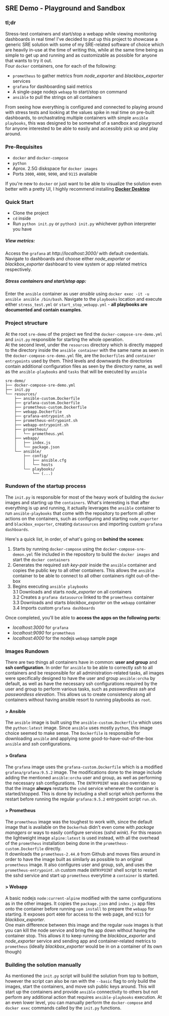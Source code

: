 ## SRE Demo - Playground and Sandbox
### tl;dr
Stress-test containers and start/stop a webapp while viewing monitoring dashboards in real time! 
I've decided to put up this project to showcase a generic SRE solution with some of my SRE-related software of choice which are heavily in-use at the time of writing this, while at the same time being as simple to get up and running and as customizable as possible for anyone that wants to try it out.  
Four `docker` containers, one for each of the following: 
* `prometheus` to gather metrics from *node_exporter* and *blackbox_exporter* services
* `grafana` for dashboarding said metrics
* A single-page nodejs `webapp` to start/stop on command
* `ansible` to pull the strings on all containers

From seeing how everything is configured and connected to playing around with stress tests and looking at the values spike in real time on pre-built dashboards, to orchastrating multiple containers with simple `ansible playbooks`, this was designed to be somewhat of a sandbox and playground for anyone interested to be able to easily and accessibly pick up and play around.

### Pre-Requisites
* `docker` and `docker-compose` 
* `python`
* Aprox. 2.5G diskspace for `docker images`
* Ports `3000`, `4000`, `9090`, and `9115` available  

If you're new to `docker` or just want to be able to visualize the solution even better with a pretty UI, I highly recommend installing **[Docker Desktop](https://www.docker.com/products/docker-desktop/)**

### Quick Start
* Clone the project
* `cd` inside
* Run `python init.py` or `python3 init.py` whichever python interpreter you have 

##### **View metrics:**
Access the `grafana` at *http://localhost:3000/* with default credentials. Navigate to dashboards and choose either *node_exporter* or *blackbox_exporter* dashboard to view system or app related metrics respectively.   

##### **Stress containers and start/stop app**:
Enter the `ansible` container as user *ansible* using `docker exec -it -u ansible ansible /bin/bash`. Navigate to the `playbooks` location and execute either `stress_test.yml` or `start_stop_webapp.yml` - **all playbooks are documented and contain examples**.

### Project structure
At the root `sre-demo` of the project we find the `docker-compose-sre-demo.yml` and `init.py` responsible for starting the whole operation.  
At the second level, under the `resources` directory which is directly mapped to the directory inside the `ansible container` with the same name as seen in the `docker-compose-sre-demo.yml` file, are the `Dockerfiles` and `container entrypoints` used by them. 
Third levels and downwards the directories contain additional configuration files as seen by the directory name, as well as the `ansible-playbooks` and `tasks` that will be executed by `ansible`
```
sre-demo/
├── docker-compose-sre-demo.yml
├── init.py
└── resources/
    ├── ansible-custom.Dockerfile
    ├── grafana-custom.Dockerfile
    ├── prometheus-custom.Dockerfile
    ├── webapp.Dockerfile
    ├── grafana-entrypoint.sh
    ├── prometheus-entrypoint.sh
    ├── webapp-entrypoint.sh
    ├── prometheus/
    │   └── prometheus.yml
    ├── webapp/
    │   ├── index.js
    │   └── package.json
    └── ansible/
        ├── config/
        │   ├── ansible.cfg
        │   └── hosts
        └── playbooks/
            └── (...)
```
### Rundown of the startup process
The `init.py` is responsible for most of the heavy work of building the `docker` images and starting up the `containers`. What's interesting is that after everything is up and running, it actually leverages the `ansible` container to run `ansible-playbooks` that come with the repository to perform all other actions on the containers, such as configuring and starting `node_exporter` and `blackbox_exporter`, creating `datasources` and importing custom `grafana dashboards`.  

Here's a quick list, in order, of what's going on **behind the scenes**:
1. Starts by running `docker-compose` using the `docker-compose-sre-demon.yml` file included in the repository to build the `docker images` and start the `docker containers`
2. Generates the required *ssh key-pair* inside the `ansible` container and copies the public key to all other containers. This allows the `ansible` container to be able to connect to all other containers right out-of-the-box
3. Begins executing `ansible playbooks`  
3.1 Downloads and starts *node_exporter* on all containers  
3.2 Creates a `grafana datasource` linked to the `prometheus` container  
3.3 Downloads and starts *blackbox_exporter* on the `webapp` container  
3.4 Imports custom `grafana dashboards`  

Once completed, you'll be able to **access the apps on the following ports**:
* *localhost:3000* for `grafana`
* *localhost:9090* for `prometheus`
* *localhost:4000* for the nodejs `webapp` sample page

### Images Rundown
There are two things all containers have in common: **user and group** and **ssh configuration**.
In order for `ansible` to be able to correctly *ssh* to all containers and be responsible for all administration-related tasks, all images were specifically designed to have the user and group `ansible:orcha` by default, as well as have the necessary ssh configurations required by the user and group to perform various tasks, such as *passwordless ssh* and *passwordless elevation*. This allows us to create consistency along all containers without having ansible resort to running playbooks as `root`.
#### > Ansible
The `ansible` image is built using the `ansible-custom.Dockerfile` which uses the `python:latest` image. Since `ansible` uses mostly `python`, this image choice seemed to make sense. The `Dockerfile` is responsible for downloading `ansible` and applying some good-to-have-out-of-the-box `ansible` and *ssh* configurations.
#### > Grafana
The `grafana` image uses the `grafana-custom.Dockerfile` which is a modified `grafana/grafana:9.5.2` image. The modifications done to the image include adding the mentioned `ansible:orcha` user and group, as well as performing the necessary ssh configurations. The `ENTRYPOINT` was also overriden so that the image **always** restarts the `sshd` service whenever the container is started/stopped. This is done by including a shell script which performs the restart before running the regular `grafana:9.5.2` entrypoint script `run.sh`.
#### > Prometheus
The `prometheus` image was the toughest to work with, since the default image that is available on the `Dockerhub` didn't even come with *package managers* or ways to easily configure services (sshd *wink*). For this reason the lightweight image `alpine:latest` is used instead, with all the overhead of the `prometheus` installation being done in the `prometheus-custom.Dockerfile` directly.  
It downloads the `prometheus-2.44.0` from Github and moves files around in order to have the image built as similarly as possible to an original `prometheus` image. It also configures user and group, ssh, and uses the `prometheus-entrypoint.sh` custom made `ENTRYPOINT` shell script to restart the sshd service and start up `prometheus` everytime a `container` is started.
#### > Webapp
A basic nodejs `node:current-alpine` modified with the same configurations as in the other images. It  copies the `package.json` and `index.js` app files onto the container before running `npm install` to prepare the `webapp` for starting. It exposes port `4000` for access to the web page, and `9115` for *blackbox_exporter*.  
One main difference between this image and the regular `node` images is that you can kill the node service and bring the app down without having the container stop. This allows it to keep running the *blackbox_exporter* and *node_exporter* service and sending app and container-related metrics to `prometheus` (ideally *blackbox_exporter* would be in on a container of its own though)
  
  
### Building the solution manually
As mentioned the `init.py` script will build the solution from top to bottom, however the script can also be ran with the `--basic` flag to only build the images, start the containers, and move ssh public keys around. This will start up the containers and provide `ansible` connectivity to others but not perform any additional action that requires `ansible-playbooks` execution.
At an even lower level, you can manually perform the `docker-compose` and `docker exec` commands called by the `init.py` functions.
